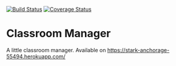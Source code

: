 [![Build Status](https://travis-ci.org/jltafarel/is-1.svg?branch=master)](https://travis-ci.org/jltafarel/is-1)
[![Coverage Status](https://coveralls.io/repos/github/jltafarel/is-1/badge.svg)](https://coveralls.io/github/jltafarel/is-1)
# Classroom Manager

A little classroom manager.
Available on https://stark-anchorage-55494.herokuapp.com/
